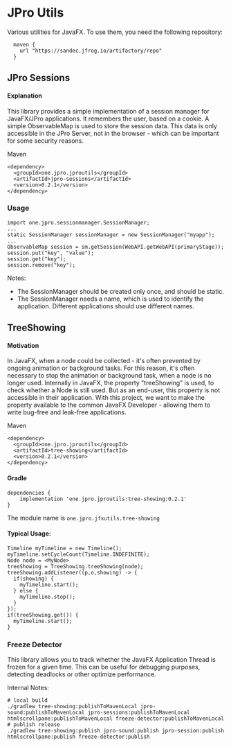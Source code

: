 # JPro Utils

Various utilities for JavaFX.
To use them, you need the following repository:
```
  maven {
    url "https://sandec.jfrog.io/artifactory/repo"
  }
```

## JPro Sessions
#### Explanation
This library provides a simple implementation of a session manager for JavaFX/JPro applications.
It remembers the user, based on a cookie.
A simple ObservableMap is used to store the session data.
This data is only accessible in the JPro Server, not in the browser - which can be important for some security reasons.

Maven
```
<dependency>
  <groupId>one.jpro.jproutils</groupId>
  <artifactId>jpro-sessions</artifactId>
  <version>0.2.1</version>
</dependency>
```
### Usage
```
import one.jpro.sessionmanager.SessionManager;
...
static SessionManager sessionManager = new SessionManager("myapp");
...
ObservableMap session = sm.getSession(WebAPI.getWebAPI(primaryStage));
session.put("key", "value");
session.get("key");
session.remove("key");
```
Notes:
 * The SessionManager should be created only once, and should be static.
 * The SessionManager needs a name, which is used to identify the application.
 Different applications should use different names.



## TreeShowing
#### Motivation
In JavaFX, when a node could be collected - it's often prevented by ongoing animation or background tasks.
For this reason, it's often necessary to stop the animation or background task, 
when a node is no longer used.
Internally in JavaFX, the property "treeShowing" is used, to check whether a Node is still used.
But as an end-user, this property is not accessible in their application.
With this project, we want to make the property available to the common JavaFX Developer - allowing them to write bug-free and leak-free applications.

Maven
```
<dependency>
  <groupId>one.jpro.jproutils</groupId>
  <artifactId>tree-showing</artifactId>
  <version>0.2.1</version>
</dependency>
```

#### Gradle
```
dependencies {
    implementation 'one.jpro.jproutils:tree-showing:0.2.1'
}
```
The module name is `one.jpro.jfxutils.tree-showing`

#### Typical Usage:
```
Timeline myTimeline = new Timeline();
myTimeline.setCycleCount(Timeline.INDEFINITE);
Node node = <MyNode>
treeShowing = TreeShowing.treeShowing(node);
treeShowing.addListener((p,o,showing) -> {
  if(showing) {
    myTimeline.start();
  } else {
    myTimeline.stop();
  }
});
if(treeShowing.get()) {
  myTimeline.start();
}
```

### Freeze Detector
This library allows you to track whether the JavaFX Application Thread is frozen for a given time.
This can be useful for debugging purposes, detecting deadlocks or other optimize performance.



Internal Notes:

```
# local build
./gradlew tree-showing:publishToMavenLocal jpro-sound:publishToMavenLocal jpro-sessions:publishToMavenLocal htmlscrollpane:publishToMavenLocal freeze-detector:publishToMavenLocal
# publish release
./gradlew tree-showing:publish jpro-sound:publish jpro-session:publish htmlscrollpane:publish freeze-detector:publish
```